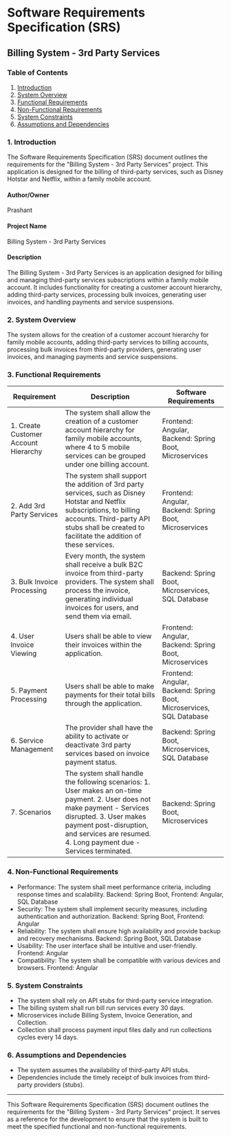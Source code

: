 # Software Requirements Specification (SRS)
## Billing System - 3rd Party Services

### Table of Contents
1. [Introduction](#1-introduction)
2. [System Overview](#2-system-overview)
3. [Functional Requirements](#3-functional-requirements)
4. [Non-Functional Requirements](#4-non-functional-requirements)
5. [System Constraints](#5-system-constraints)
6. [Assumptions and Dependencies](#6-assumptions-and-dependencies)

### 1. Introduction
The Software Requirements Specification (SRS) document outlines the requirements for the "Billing System - 3rd Party Services" project. This application is designed for the billing of third-party services, such as Disney Hotstar and Netflix, within a family mobile account.

#### Author/Owner
Prashant

#### Project Name
Billing System - 3rd Party Services

#### Description
The Billing System - 3rd Party Services is an application designed for billing and managing third-party services subscriptions within a family mobile account. It includes functionality for creating a customer account hierarchy, adding third-party services, processing bulk invoices, generating user invoices, and handling payments and service suspensions.

### 2. System Overview
The system allows for the creation of a customer account hierarchy for family mobile accounts, adding third-party services to billing accounts, processing bulk invoices from third-party providers, generating user invoices, and managing payments and service suspensions.

### 3. Functional Requirements
| Requirement | Description | Software Requirements |
|-------------|-------------|-----------------------|
| 1. Create Customer Account Hierarchy | The system shall allow the creation of a customer account hierarchy for family mobile accounts, where 4 to 5 mobile services can be grouped under one billing account. | Frontend: Angular, Backend: Spring Boot, Microservices |
| 2. Add 3rd Party Services | The system shall support the addition of 3rd party services, such as Disney Hotstar and Netflix subscriptions, to billing accounts. Third-party API stubs shall be created to facilitate the addition of these services. | Frontend: Angular, Backend: Spring Boot, Microservices |
| 3. Bulk Invoice Processing | Every month, the system shall receive a bulk B2C invoice from third-party providers. The system shall process the invoice, generating individual invoices for users, and send them via email. | Backend: Spring Boot, Microservices, SQL Database |
| 4. User Invoice Viewing | Users shall be able to view their invoices within the application. | Frontend: Angular, Backend: Spring Boot, Microservices |
| 5. Payment Processing | Users shall be able to make payments for their total bills through the application. | Frontend: Angular, Backend: Spring Boot, Microservices, SQL Database |
| 6. Service Management | The provider shall have the ability to activate or deactivate 3rd party services based on invoice payment status. | Backend: Spring Boot, Microservices, SQL Database |
| 7. Scenarios | The system shall handle the following scenarios: 1. User makes an on-time payment. 2. User does not make payment - Services disrupted. 3. User makes payment post-disruption, and services are resumed. 4. Long payment due - Services terminated. | Backend: Spring Boot, Microservices |

### 4. Non-Functional Requirements
- Performance: The system shall meet performance criteria, including response times and scalability. Backend: Spring Boot, Frontend: Angular, SQL Database
- Security: The system shall implement security measures, including authentication and authorization. Backend: Spring Boot, Frontend: Angular
- Reliability: The system shall ensure high availability and provide backup and recovery mechanisms. Backend: Spring Boot, SQL Database
- Usability: The user interface shall be intuitive and user-friendly. Frontend: Angular
- Compatibility: The system shall be compatible with various devices and browsers. Frontend: Angular

### 5. System Constraints
- The system shall rely on API stubs for third-party service integration.
- The billing system shall run bill run services every 30 days.
- Microservices include Billing System, Invoice Generation, and Collection.
- Collection shall process payment input files daily and run collections cycles every 14 days.

### 6. Assumptions and Dependencies
- The system assumes the availability of third-party API stubs.
- Dependencies include the timely receipt of bulk invoices from third-party providers (stubs).

---

This Software Requirements Specification (SRS) document outlines the requirements for the "Billing System - 3rd Party Services" project. It serves as a reference for the development to ensure that the system is built to meet the specified functional and non-functional requirements.

